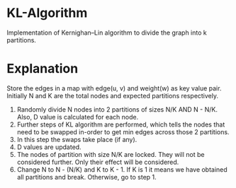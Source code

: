 # KL-Algorithm
Implementation of Kernighan–Lin algorithm to divide the graph into k partitions.

# Explanation 
Store the edges in a map with edge(u, v) and weight(w) as key value pair. Initially N and K are the total nodes and expected partitions respectively.
1. Randomly divide N nodes into 2 partitions of sizes N/K AND N - N/K. Also, D value is calculated for each node.
2. Further steps of KL algorithm are performed, which tells the nodes that need to be swapped in-order to get min edges across those 2 partitions. 
3. In this step the swaps take place (if any).
4. D values are updated.
5. The nodes of partition with size N/K are locked. They will not be considered further. Only their effect will be considered.
6. Change N to N - (N/K) and K to K - 1. If K is 1 it means we have obtained all partitions and break. Otherwise, go to step 1.

